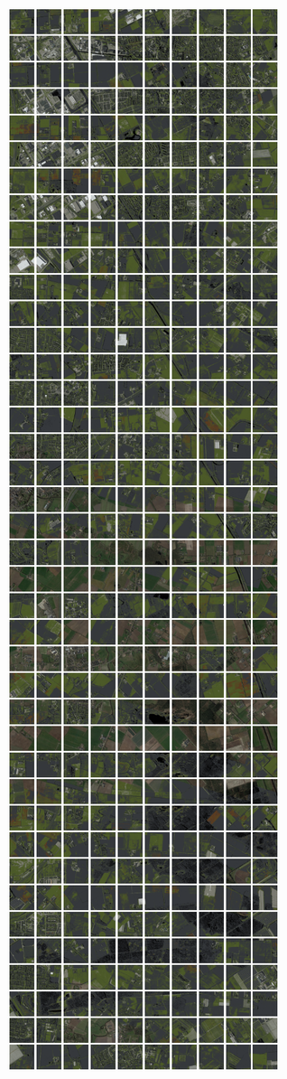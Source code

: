<html>
<div>
<img src="https://github.com/HakkaTjakka/NL_TILE_MAP/blob/main/18/621/-1033/r.6210.-10330.png" height="44" width="44">
<img src="https://github.com/HakkaTjakka/NL_TILE_MAP/blob/main/18/621/-1033/r.6211.-10330.png" height="44" width="44">
<img src="https://github.com/HakkaTjakka/NL_TILE_MAP/blob/main/18/621/-1033/r.6212.-10330.png" height="44" width="44">
<img src="https://github.com/HakkaTjakka/NL_TILE_MAP/blob/main/18/621/-1033/r.6213.-10330.png" height="44" width="44">
<img src="https://github.com/HakkaTjakka/NL_TILE_MAP/blob/main/18/621/-1033/r.6214.-10330.png" height="44" width="44">
<img src="https://github.com/HakkaTjakka/NL_TILE_MAP/blob/main/18/621/-1033/r.6215.-10330.png" height="44" width="44">
<img src="https://github.com/HakkaTjakka/NL_TILE_MAP/blob/main/18/621/-1033/r.6216.-10330.png" height="44" width="44">
<img src="https://github.com/HakkaTjakka/NL_TILE_MAP/blob/main/18/621/-1033/r.6217.-10330.png" height="44" width="44">
<img src="https://github.com/HakkaTjakka/NL_TILE_MAP/blob/main/18/621/-1033/r.6218.-10330.png" height="44" width="44">
<img src="https://github.com/HakkaTjakka/NL_TILE_MAP/blob/main/18/621/-1033/r.6219.-10330.png" height="44" width="44">
<img src="https://github.com/HakkaTjakka/NL_TILE_MAP/blob/main/18/622/-1033/r.6220.-10330.png" height="44" width="44">
<img src="https://github.com/HakkaTjakka/NL_TILE_MAP/blob/main/18/622/-1033/r.6221.-10330.png" height="44" width="44">
<img src="https://github.com/HakkaTjakka/NL_TILE_MAP/blob/main/18/622/-1033/r.6222.-10330.png" height="44" width="44">
<img src="https://github.com/HakkaTjakka/NL_TILE_MAP/blob/main/18/622/-1033/r.6223.-10330.png" height="44" width="44">
<img src="https://github.com/HakkaTjakka/NL_TILE_MAP/blob/main/18/622/-1033/r.6224.-10330.png" height="44" width="44">
<img src="https://github.com/HakkaTjakka/NL_TILE_MAP/blob/main/18/622/-1033/r.6225.-10330.png" height="44" width="44">
<img src="https://github.com/HakkaTjakka/NL_TILE_MAP/blob/main/18/622/-1033/r.6226.-10330.png" height="44" width="44">
<img src="https://github.com/HakkaTjakka/NL_TILE_MAP/blob/main/18/622/-1033/r.6227.-10330.png" height="44" width="44">
<img src="https://github.com/HakkaTjakka/NL_TILE_MAP/blob/main/18/622/-1033/r.6228.-10330.png" height="44" width="44">
<img src="https://github.com/HakkaTjakka/NL_TILE_MAP/blob/main/18/622/-1033/r.6229.-10330.png" height="44" width="44">
<br>
<img src="https://github.com/HakkaTjakka/NL_TILE_MAP/blob/main/18/621/-1033/r.6210.-10329.png" height="44" width="44">
<img src="https://github.com/HakkaTjakka/NL_TILE_MAP/blob/main/18/621/-1033/r.6211.-10329.png" height="44" width="44">
<img src="https://github.com/HakkaTjakka/NL_TILE_MAP/blob/main/18/621/-1033/r.6212.-10329.png" height="44" width="44">
<img src="https://github.com/HakkaTjakka/NL_TILE_MAP/blob/main/18/621/-1033/r.6213.-10329.png" height="44" width="44">
<img src="https://github.com/HakkaTjakka/NL_TILE_MAP/blob/main/18/621/-1033/r.6214.-10329.png" height="44" width="44">
<img src="https://github.com/HakkaTjakka/NL_TILE_MAP/blob/main/18/621/-1033/r.6215.-10329.png" height="44" width="44">
<img src="https://github.com/HakkaTjakka/NL_TILE_MAP/blob/main/18/621/-1033/r.6216.-10329.png" height="44" width="44">
<img src="https://github.com/HakkaTjakka/NL_TILE_MAP/blob/main/18/621/-1033/r.6217.-10329.png" height="44" width="44">
<img src="https://github.com/HakkaTjakka/NL_TILE_MAP/blob/main/18/621/-1033/r.6218.-10329.png" height="44" width="44">
<img src="https://github.com/HakkaTjakka/NL_TILE_MAP/blob/main/18/621/-1033/r.6219.-10329.png" height="44" width="44">
<img src="https://github.com/HakkaTjakka/NL_TILE_MAP/blob/main/18/622/-1033/r.6220.-10329.png" height="44" width="44">
<img src="https://github.com/HakkaTjakka/NL_TILE_MAP/blob/main/18/622/-1033/r.6221.-10329.png" height="44" width="44">
<img src="https://github.com/HakkaTjakka/NL_TILE_MAP/blob/main/18/622/-1033/r.6222.-10329.png" height="44" width="44">
<img src="https://github.com/HakkaTjakka/NL_TILE_MAP/blob/main/18/622/-1033/r.6223.-10329.png" height="44" width="44">
<img src="https://github.com/HakkaTjakka/NL_TILE_MAP/blob/main/18/622/-1033/r.6224.-10329.png" height="44" width="44">
<img src="https://github.com/HakkaTjakka/NL_TILE_MAP/blob/main/18/622/-1033/r.6225.-10329.png" height="44" width="44">
<img src="https://github.com/HakkaTjakka/NL_TILE_MAP/blob/main/18/622/-1033/r.6226.-10329.png" height="44" width="44">
<img src="https://github.com/HakkaTjakka/NL_TILE_MAP/blob/main/18/622/-1033/r.6227.-10329.png" height="44" width="44">
<img src="https://github.com/HakkaTjakka/NL_TILE_MAP/blob/main/18/622/-1033/r.6228.-10329.png" height="44" width="44">
<img src="https://github.com/HakkaTjakka/NL_TILE_MAP/blob/main/18/622/-1033/r.6229.-10329.png" height="44" width="44">
<br>
<img src="https://github.com/HakkaTjakka/NL_TILE_MAP/blob/main/18/621/-1033/r.6210.-10328.png" height="44" width="44">
<img src="https://github.com/HakkaTjakka/NL_TILE_MAP/blob/main/18/621/-1033/r.6211.-10328.png" height="44" width="44">
<img src="https://github.com/HakkaTjakka/NL_TILE_MAP/blob/main/18/621/-1033/r.6212.-10328.png" height="44" width="44">
<img src="https://github.com/HakkaTjakka/NL_TILE_MAP/blob/main/18/621/-1033/r.6213.-10328.png" height="44" width="44">
<img src="https://github.com/HakkaTjakka/NL_TILE_MAP/blob/main/18/621/-1033/r.6214.-10328.png" height="44" width="44">
<img src="https://github.com/HakkaTjakka/NL_TILE_MAP/blob/main/18/621/-1033/r.6215.-10328.png" height="44" width="44">
<img src="https://github.com/HakkaTjakka/NL_TILE_MAP/blob/main/18/621/-1033/r.6216.-10328.png" height="44" width="44">
<img src="https://github.com/HakkaTjakka/NL_TILE_MAP/blob/main/18/621/-1033/r.6217.-10328.png" height="44" width="44">
<img src="https://github.com/HakkaTjakka/NL_TILE_MAP/blob/main/18/621/-1033/r.6218.-10328.png" height="44" width="44">
<img src="https://github.com/HakkaTjakka/NL_TILE_MAP/blob/main/18/621/-1033/r.6219.-10328.png" height="44" width="44">
<img src="https://github.com/HakkaTjakka/NL_TILE_MAP/blob/main/18/622/-1033/r.6220.-10328.png" height="44" width="44">
<img src="https://github.com/HakkaTjakka/NL_TILE_MAP/blob/main/18/622/-1033/r.6221.-10328.png" height="44" width="44">
<img src="https://github.com/HakkaTjakka/NL_TILE_MAP/blob/main/18/622/-1033/r.6222.-10328.png" height="44" width="44">
<img src="https://github.com/HakkaTjakka/NL_TILE_MAP/blob/main/18/622/-1033/r.6223.-10328.png" height="44" width="44">
<img src="https://github.com/HakkaTjakka/NL_TILE_MAP/blob/main/18/622/-1033/r.6224.-10328.png" height="44" width="44">
<img src="https://github.com/HakkaTjakka/NL_TILE_MAP/blob/main/18/622/-1033/r.6225.-10328.png" height="44" width="44">
<img src="https://github.com/HakkaTjakka/NL_TILE_MAP/blob/main/18/622/-1033/r.6226.-10328.png" height="44" width="44">
<img src="https://github.com/HakkaTjakka/NL_TILE_MAP/blob/main/18/622/-1033/r.6227.-10328.png" height="44" width="44">
<img src="https://github.com/HakkaTjakka/NL_TILE_MAP/blob/main/18/622/-1033/r.6228.-10328.png" height="44" width="44">
<img src="https://github.com/HakkaTjakka/NL_TILE_MAP/blob/main/18/622/-1033/r.6229.-10328.png" height="44" width="44">
<br>
<img src="https://github.com/HakkaTjakka/NL_TILE_MAP/blob/main/18/621/-1033/r.6210.-10327.png" height="44" width="44">
<img src="https://github.com/HakkaTjakka/NL_TILE_MAP/blob/main/18/621/-1033/r.6211.-10327.png" height="44" width="44">
<img src="https://github.com/HakkaTjakka/NL_TILE_MAP/blob/main/18/621/-1033/r.6212.-10327.png" height="44" width="44">
<img src="https://github.com/HakkaTjakka/NL_TILE_MAP/blob/main/18/621/-1033/r.6213.-10327.png" height="44" width="44">
<img src="https://github.com/HakkaTjakka/NL_TILE_MAP/blob/main/18/621/-1033/r.6214.-10327.png" height="44" width="44">
<img src="https://github.com/HakkaTjakka/NL_TILE_MAP/blob/main/18/621/-1033/r.6215.-10327.png" height="44" width="44">
<img src="https://github.com/HakkaTjakka/NL_TILE_MAP/blob/main/18/621/-1033/r.6216.-10327.png" height="44" width="44">
<img src="https://github.com/HakkaTjakka/NL_TILE_MAP/blob/main/18/621/-1033/r.6217.-10327.png" height="44" width="44">
<img src="https://github.com/HakkaTjakka/NL_TILE_MAP/blob/main/18/621/-1033/r.6218.-10327.png" height="44" width="44">
<img src="https://github.com/HakkaTjakka/NL_TILE_MAP/blob/main/18/621/-1033/r.6219.-10327.png" height="44" width="44">
<img src="https://github.com/HakkaTjakka/NL_TILE_MAP/blob/main/18/622/-1033/r.6220.-10327.png" height="44" width="44">
<img src="https://github.com/HakkaTjakka/NL_TILE_MAP/blob/main/18/622/-1033/r.6221.-10327.png" height="44" width="44">
<img src="https://github.com/HakkaTjakka/NL_TILE_MAP/blob/main/18/622/-1033/r.6222.-10327.png" height="44" width="44">
<img src="https://github.com/HakkaTjakka/NL_TILE_MAP/blob/main/18/622/-1033/r.6223.-10327.png" height="44" width="44">
<img src="https://github.com/HakkaTjakka/NL_TILE_MAP/blob/main/18/622/-1033/r.6224.-10327.png" height="44" width="44">
<img src="https://github.com/HakkaTjakka/NL_TILE_MAP/blob/main/18/622/-1033/r.6225.-10327.png" height="44" width="44">
<img src="https://github.com/HakkaTjakka/NL_TILE_MAP/blob/main/18/622/-1033/r.6226.-10327.png" height="44" width="44">
<img src="https://github.com/HakkaTjakka/NL_TILE_MAP/blob/main/18/622/-1033/r.6227.-10327.png" height="44" width="44">
<img src="https://github.com/HakkaTjakka/NL_TILE_MAP/blob/main/18/622/-1033/r.6228.-10327.png" height="44" width="44">
<img src="https://github.com/HakkaTjakka/NL_TILE_MAP/blob/main/18/622/-1033/r.6229.-10327.png" height="44" width="44">
<br>
<img src="https://github.com/HakkaTjakka/NL_TILE_MAP/blob/main/18/621/-1033/r.6210.-10326.png" height="44" width="44">
<img src="https://github.com/HakkaTjakka/NL_TILE_MAP/blob/main/18/621/-1033/r.6211.-10326.png" height="44" width="44">
<img src="https://github.com/HakkaTjakka/NL_TILE_MAP/blob/main/18/621/-1033/r.6212.-10326.png" height="44" width="44">
<img src="https://github.com/HakkaTjakka/NL_TILE_MAP/blob/main/18/621/-1033/r.6213.-10326.png" height="44" width="44">
<img src="https://github.com/HakkaTjakka/NL_TILE_MAP/blob/main/18/621/-1033/r.6214.-10326.png" height="44" width="44">
<img src="https://github.com/HakkaTjakka/NL_TILE_MAP/blob/main/18/621/-1033/r.6215.-10326.png" height="44" width="44">
<img src="https://github.com/HakkaTjakka/NL_TILE_MAP/blob/main/18/621/-1033/r.6216.-10326.png" height="44" width="44">
<img src="https://github.com/HakkaTjakka/NL_TILE_MAP/blob/main/18/621/-1033/r.6217.-10326.png" height="44" width="44">
<img src="https://github.com/HakkaTjakka/NL_TILE_MAP/blob/main/18/621/-1033/r.6218.-10326.png" height="44" width="44">
<img src="https://github.com/HakkaTjakka/NL_TILE_MAP/blob/main/18/621/-1033/r.6219.-10326.png" height="44" width="44">
<img src="https://github.com/HakkaTjakka/NL_TILE_MAP/blob/main/18/622/-1033/r.6220.-10326.png" height="44" width="44">
<img src="https://github.com/HakkaTjakka/NL_TILE_MAP/blob/main/18/622/-1033/r.6221.-10326.png" height="44" width="44">
<img src="https://github.com/HakkaTjakka/NL_TILE_MAP/blob/main/18/622/-1033/r.6222.-10326.png" height="44" width="44">
<img src="https://github.com/HakkaTjakka/NL_TILE_MAP/blob/main/18/622/-1033/r.6223.-10326.png" height="44" width="44">
<img src="https://github.com/HakkaTjakka/NL_TILE_MAP/blob/main/18/622/-1033/r.6224.-10326.png" height="44" width="44">
<img src="https://github.com/HakkaTjakka/NL_TILE_MAP/blob/main/18/622/-1033/r.6225.-10326.png" height="44" width="44">
<img src="https://github.com/HakkaTjakka/NL_TILE_MAP/blob/main/18/622/-1033/r.6226.-10326.png" height="44" width="44">
<img src="https://github.com/HakkaTjakka/NL_TILE_MAP/blob/main/18/622/-1033/r.6227.-10326.png" height="44" width="44">
<img src="https://github.com/HakkaTjakka/NL_TILE_MAP/blob/main/18/622/-1033/r.6228.-10326.png" height="44" width="44">
<img src="https://github.com/HakkaTjakka/NL_TILE_MAP/blob/main/18/622/-1033/r.6229.-10326.png" height="44" width="44">
<br>
<img src="https://github.com/HakkaTjakka/NL_TILE_MAP/blob/main/18/621/-1033/r.6210.-10325.png" height="44" width="44">
<img src="https://github.com/HakkaTjakka/NL_TILE_MAP/blob/main/18/621/-1033/r.6211.-10325.png" height="44" width="44">
<img src="https://github.com/HakkaTjakka/NL_TILE_MAP/blob/main/18/621/-1033/r.6212.-10325.png" height="44" width="44">
<img src="https://github.com/HakkaTjakka/NL_TILE_MAP/blob/main/18/621/-1033/r.6213.-10325.png" height="44" width="44">
<img src="https://github.com/HakkaTjakka/NL_TILE_MAP/blob/main/18/621/-1033/r.6214.-10325.png" height="44" width="44">
<img src="https://github.com/HakkaTjakka/NL_TILE_MAP/blob/main/18/621/-1033/r.6215.-10325.png" height="44" width="44">
<img src="https://github.com/HakkaTjakka/NL_TILE_MAP/blob/main/18/621/-1033/r.6216.-10325.png" height="44" width="44">
<img src="https://github.com/HakkaTjakka/NL_TILE_MAP/blob/main/18/621/-1033/r.6217.-10325.png" height="44" width="44">
<img src="https://github.com/HakkaTjakka/NL_TILE_MAP/blob/main/18/621/-1033/r.6218.-10325.png" height="44" width="44">
<img src="https://github.com/HakkaTjakka/NL_TILE_MAP/blob/main/18/621/-1033/r.6219.-10325.png" height="44" width="44">
<img src="https://github.com/HakkaTjakka/NL_TILE_MAP/blob/main/18/622/-1033/r.6220.-10325.png" height="44" width="44">
<img src="https://github.com/HakkaTjakka/NL_TILE_MAP/blob/main/18/622/-1033/r.6221.-10325.png" height="44" width="44">
<img src="https://github.com/HakkaTjakka/NL_TILE_MAP/blob/main/18/622/-1033/r.6222.-10325.png" height="44" width="44">
<img src="https://github.com/HakkaTjakka/NL_TILE_MAP/blob/main/18/622/-1033/r.6223.-10325.png" height="44" width="44">
<img src="https://github.com/HakkaTjakka/NL_TILE_MAP/blob/main/18/622/-1033/r.6224.-10325.png" height="44" width="44">
<img src="https://github.com/HakkaTjakka/NL_TILE_MAP/blob/main/18/622/-1033/r.6225.-10325.png" height="44" width="44">
<img src="https://github.com/HakkaTjakka/NL_TILE_MAP/blob/main/18/622/-1033/r.6226.-10325.png" height="44" width="44">
<img src="https://github.com/HakkaTjakka/NL_TILE_MAP/blob/main/18/622/-1033/r.6227.-10325.png" height="44" width="44">
<img src="https://github.com/HakkaTjakka/NL_TILE_MAP/blob/main/18/622/-1033/r.6228.-10325.png" height="44" width="44">
<img src="https://github.com/HakkaTjakka/NL_TILE_MAP/blob/main/18/622/-1033/r.6229.-10325.png" height="44" width="44">
<br>
<img src="https://github.com/HakkaTjakka/NL_TILE_MAP/blob/main/18/621/-1033/r.6210.-10324.png" height="44" width="44">
<img src="https://github.com/HakkaTjakka/NL_TILE_MAP/blob/main/18/621/-1033/r.6211.-10324.png" height="44" width="44">
<img src="https://github.com/HakkaTjakka/NL_TILE_MAP/blob/main/18/621/-1033/r.6212.-10324.png" height="44" width="44">
<img src="https://github.com/HakkaTjakka/NL_TILE_MAP/blob/main/18/621/-1033/r.6213.-10324.png" height="44" width="44">
<img src="https://github.com/HakkaTjakka/NL_TILE_MAP/blob/main/18/621/-1033/r.6214.-10324.png" height="44" width="44">
<img src="https://github.com/HakkaTjakka/NL_TILE_MAP/blob/main/18/621/-1033/r.6215.-10324.png" height="44" width="44">
<img src="https://github.com/HakkaTjakka/NL_TILE_MAP/blob/main/18/621/-1033/r.6216.-10324.png" height="44" width="44">
<img src="https://github.com/HakkaTjakka/NL_TILE_MAP/blob/main/18/621/-1033/r.6217.-10324.png" height="44" width="44">
<img src="https://github.com/HakkaTjakka/NL_TILE_MAP/blob/main/18/621/-1033/r.6218.-10324.png" height="44" width="44">
<img src="https://github.com/HakkaTjakka/NL_TILE_MAP/blob/main/18/621/-1033/r.6219.-10324.png" height="44" width="44">
<img src="https://github.com/HakkaTjakka/NL_TILE_MAP/blob/main/18/622/-1033/r.6220.-10324.png" height="44" width="44">
<img src="https://github.com/HakkaTjakka/NL_TILE_MAP/blob/main/18/622/-1033/r.6221.-10324.png" height="44" width="44">
<img src="https://github.com/HakkaTjakka/NL_TILE_MAP/blob/main/18/622/-1033/r.6222.-10324.png" height="44" width="44">
<img src="https://github.com/HakkaTjakka/NL_TILE_MAP/blob/main/18/622/-1033/r.6223.-10324.png" height="44" width="44">
<img src="https://github.com/HakkaTjakka/NL_TILE_MAP/blob/main/18/622/-1033/r.6224.-10324.png" height="44" width="44">
<img src="https://github.com/HakkaTjakka/NL_TILE_MAP/blob/main/18/622/-1033/r.6225.-10324.png" height="44" width="44">
<img src="https://github.com/HakkaTjakka/NL_TILE_MAP/blob/main/18/622/-1033/r.6226.-10324.png" height="44" width="44">
<img src="https://github.com/HakkaTjakka/NL_TILE_MAP/blob/main/18/622/-1033/r.6227.-10324.png" height="44" width="44">
<img src="https://github.com/HakkaTjakka/NL_TILE_MAP/blob/main/18/622/-1033/r.6228.-10324.png" height="44" width="44">
<img src="https://github.com/HakkaTjakka/NL_TILE_MAP/blob/main/18/622/-1033/r.6229.-10324.png" height="44" width="44">
<br>
<img src="https://github.com/HakkaTjakka/NL_TILE_MAP/blob/main/18/621/-1033/r.6210.-10323.png" height="44" width="44">
<img src="https://github.com/HakkaTjakka/NL_TILE_MAP/blob/main/18/621/-1033/r.6211.-10323.png" height="44" width="44">
<img src="https://github.com/HakkaTjakka/NL_TILE_MAP/blob/main/18/621/-1033/r.6212.-10323.png" height="44" width="44">
<img src="https://github.com/HakkaTjakka/NL_TILE_MAP/blob/main/18/621/-1033/r.6213.-10323.png" height="44" width="44">
<img src="https://github.com/HakkaTjakka/NL_TILE_MAP/blob/main/18/621/-1033/r.6214.-10323.png" height="44" width="44">
<img src="https://github.com/HakkaTjakka/NL_TILE_MAP/blob/main/18/621/-1033/r.6215.-10323.png" height="44" width="44">
<img src="https://github.com/HakkaTjakka/NL_TILE_MAP/blob/main/18/621/-1033/r.6216.-10323.png" height="44" width="44">
<img src="https://github.com/HakkaTjakka/NL_TILE_MAP/blob/main/18/621/-1033/r.6217.-10323.png" height="44" width="44">
<img src="https://github.com/HakkaTjakka/NL_TILE_MAP/blob/main/18/621/-1033/r.6218.-10323.png" height="44" width="44">
<img src="https://github.com/HakkaTjakka/NL_TILE_MAP/blob/main/18/621/-1033/r.6219.-10323.png" height="44" width="44">
<img src="https://github.com/HakkaTjakka/NL_TILE_MAP/blob/main/18/622/-1033/r.6220.-10323.png" height="44" width="44">
<img src="https://github.com/HakkaTjakka/NL_TILE_MAP/blob/main/18/622/-1033/r.6221.-10323.png" height="44" width="44">
<img src="https://github.com/HakkaTjakka/NL_TILE_MAP/blob/main/18/622/-1033/r.6222.-10323.png" height="44" width="44">
<img src="https://github.com/HakkaTjakka/NL_TILE_MAP/blob/main/18/622/-1033/r.6223.-10323.png" height="44" width="44">
<img src="https://github.com/HakkaTjakka/NL_TILE_MAP/blob/main/18/622/-1033/r.6224.-10323.png" height="44" width="44">
<img src="https://github.com/HakkaTjakka/NL_TILE_MAP/blob/main/18/622/-1033/r.6225.-10323.png" height="44" width="44">
<img src="https://github.com/HakkaTjakka/NL_TILE_MAP/blob/main/18/622/-1033/r.6226.-10323.png" height="44" width="44">
<img src="https://github.com/HakkaTjakka/NL_TILE_MAP/blob/main/18/622/-1033/r.6227.-10323.png" height="44" width="44">
<img src="https://github.com/HakkaTjakka/NL_TILE_MAP/blob/main/18/622/-1033/r.6228.-10323.png" height="44" width="44">
<img src="https://github.com/HakkaTjakka/NL_TILE_MAP/blob/main/18/622/-1033/r.6229.-10323.png" height="44" width="44">
<br>
<img src="https://github.com/HakkaTjakka/NL_TILE_MAP/blob/main/18/621/-1033/r.6210.-10322.png" height="44" width="44">
<img src="https://github.com/HakkaTjakka/NL_TILE_MAP/blob/main/18/621/-1033/r.6211.-10322.png" height="44" width="44">
<img src="https://github.com/HakkaTjakka/NL_TILE_MAP/blob/main/18/621/-1033/r.6212.-10322.png" height="44" width="44">
<img src="https://github.com/HakkaTjakka/NL_TILE_MAP/blob/main/18/621/-1033/r.6213.-10322.png" height="44" width="44">
<img src="https://github.com/HakkaTjakka/NL_TILE_MAP/blob/main/18/621/-1033/r.6214.-10322.png" height="44" width="44">
<img src="https://github.com/HakkaTjakka/NL_TILE_MAP/blob/main/18/621/-1033/r.6215.-10322.png" height="44" width="44">
<img src="https://github.com/HakkaTjakka/NL_TILE_MAP/blob/main/18/621/-1033/r.6216.-10322.png" height="44" width="44">
<img src="https://github.com/HakkaTjakka/NL_TILE_MAP/blob/main/18/621/-1033/r.6217.-10322.png" height="44" width="44">
<img src="https://github.com/HakkaTjakka/NL_TILE_MAP/blob/main/18/621/-1033/r.6218.-10322.png" height="44" width="44">
<img src="https://github.com/HakkaTjakka/NL_TILE_MAP/blob/main/18/621/-1033/r.6219.-10322.png" height="44" width="44">
<img src="https://github.com/HakkaTjakka/NL_TILE_MAP/blob/main/18/622/-1033/r.6220.-10322.png" height="44" width="44">
<img src="https://github.com/HakkaTjakka/NL_TILE_MAP/blob/main/18/622/-1033/r.6221.-10322.png" height="44" width="44">
<img src="https://github.com/HakkaTjakka/NL_TILE_MAP/blob/main/18/622/-1033/r.6222.-10322.png" height="44" width="44">
<img src="https://github.com/HakkaTjakka/NL_TILE_MAP/blob/main/18/622/-1033/r.6223.-10322.png" height="44" width="44">
<img src="https://github.com/HakkaTjakka/NL_TILE_MAP/blob/main/18/622/-1033/r.6224.-10322.png" height="44" width="44">
<img src="https://github.com/HakkaTjakka/NL_TILE_MAP/blob/main/18/622/-1033/r.6225.-10322.png" height="44" width="44">
<img src="https://github.com/HakkaTjakka/NL_TILE_MAP/blob/main/18/622/-1033/r.6226.-10322.png" height="44" width="44">
<img src="https://github.com/HakkaTjakka/NL_TILE_MAP/blob/main/18/622/-1033/r.6227.-10322.png" height="44" width="44">
<img src="https://github.com/HakkaTjakka/NL_TILE_MAP/blob/main/18/622/-1033/r.6228.-10322.png" height="44" width="44">
<img src="https://github.com/HakkaTjakka/NL_TILE_MAP/blob/main/18/622/-1033/r.6229.-10322.png" height="44" width="44">
<br>
<img src="https://github.com/HakkaTjakka/NL_TILE_MAP/blob/main/18/621/-1033/r.6210.-10321.png" height="44" width="44">
<img src="https://github.com/HakkaTjakka/NL_TILE_MAP/blob/main/18/621/-1033/r.6211.-10321.png" height="44" width="44">
<img src="https://github.com/HakkaTjakka/NL_TILE_MAP/blob/main/18/621/-1033/r.6212.-10321.png" height="44" width="44">
<img src="https://github.com/HakkaTjakka/NL_TILE_MAP/blob/main/18/621/-1033/r.6213.-10321.png" height="44" width="44">
<img src="https://github.com/HakkaTjakka/NL_TILE_MAP/blob/main/18/621/-1033/r.6214.-10321.png" height="44" width="44">
<img src="https://github.com/HakkaTjakka/NL_TILE_MAP/blob/main/18/621/-1033/r.6215.-10321.png" height="44" width="44">
<img src="https://github.com/HakkaTjakka/NL_TILE_MAP/blob/main/18/621/-1033/r.6216.-10321.png" height="44" width="44">
<img src="https://github.com/HakkaTjakka/NL_TILE_MAP/blob/main/18/621/-1033/r.6217.-10321.png" height="44" width="44">
<img src="https://github.com/HakkaTjakka/NL_TILE_MAP/blob/main/18/621/-1033/r.6218.-10321.png" height="44" width="44">
<img src="https://github.com/HakkaTjakka/NL_TILE_MAP/blob/main/18/621/-1033/r.6219.-10321.png" height="44" width="44">
<img src="https://github.com/HakkaTjakka/NL_TILE_MAP/blob/main/18/622/-1033/r.6220.-10321.png" height="44" width="44">
<img src="https://github.com/HakkaTjakka/NL_TILE_MAP/blob/main/18/622/-1033/r.6221.-10321.png" height="44" width="44">
<img src="https://github.com/HakkaTjakka/NL_TILE_MAP/blob/main/18/622/-1033/r.6222.-10321.png" height="44" width="44">
<img src="https://github.com/HakkaTjakka/NL_TILE_MAP/blob/main/18/622/-1033/r.6223.-10321.png" height="44" width="44">
<img src="https://github.com/HakkaTjakka/NL_TILE_MAP/blob/main/18/622/-1033/r.6224.-10321.png" height="44" width="44">
<img src="https://github.com/HakkaTjakka/NL_TILE_MAP/blob/main/18/622/-1033/r.6225.-10321.png" height="44" width="44">
<img src="https://github.com/HakkaTjakka/NL_TILE_MAP/blob/main/18/622/-1033/r.6226.-10321.png" height="44" width="44">
<img src="https://github.com/HakkaTjakka/NL_TILE_MAP/blob/main/18/622/-1033/r.6227.-10321.png" height="44" width="44">
<img src="https://github.com/HakkaTjakka/NL_TILE_MAP/blob/main/18/622/-1033/r.6228.-10321.png" height="44" width="44">
<img src="https://github.com/HakkaTjakka/NL_TILE_MAP/blob/main/18/622/-1033/r.6229.-10321.png" height="44" width="44">
<br>
<img src="https://github.com/HakkaTjakka/NL_TILE_MAP/blob/main/18/621/-1032/r.6210.-10320.png" height="44" width="44">
<img src="https://github.com/HakkaTjakka/NL_TILE_MAP/blob/main/18/621/-1032/r.6211.-10320.png" height="44" width="44">
<img src="https://github.com/HakkaTjakka/NL_TILE_MAP/blob/main/18/621/-1032/r.6212.-10320.png" height="44" width="44">
<img src="https://github.com/HakkaTjakka/NL_TILE_MAP/blob/main/18/621/-1032/r.6213.-10320.png" height="44" width="44">
<img src="https://github.com/HakkaTjakka/NL_TILE_MAP/blob/main/18/621/-1032/r.6214.-10320.png" height="44" width="44">
<img src="https://github.com/HakkaTjakka/NL_TILE_MAP/blob/main/18/621/-1032/r.6215.-10320.png" height="44" width="44">
<img src="https://github.com/HakkaTjakka/NL_TILE_MAP/blob/main/18/621/-1032/r.6216.-10320.png" height="44" width="44">
<img src="https://github.com/HakkaTjakka/NL_TILE_MAP/blob/main/18/621/-1032/r.6217.-10320.png" height="44" width="44">
<img src="https://github.com/HakkaTjakka/NL_TILE_MAP/blob/main/18/621/-1032/r.6218.-10320.png" height="44" width="44">
<img src="https://github.com/HakkaTjakka/NL_TILE_MAP/blob/main/18/621/-1032/r.6219.-10320.png" height="44" width="44">
<img src="https://github.com/HakkaTjakka/NL_TILE_MAP/blob/main/18/622/-1032/r.6220.-10320.png" height="44" width="44">
<img src="https://github.com/HakkaTjakka/NL_TILE_MAP/blob/main/18/622/-1032/r.6221.-10320.png" height="44" width="44">
<img src="https://github.com/HakkaTjakka/NL_TILE_MAP/blob/main/18/622/-1032/r.6222.-10320.png" height="44" width="44">
<img src="https://github.com/HakkaTjakka/NL_TILE_MAP/blob/main/18/622/-1032/r.6223.-10320.png" height="44" width="44">
<img src="https://github.com/HakkaTjakka/NL_TILE_MAP/blob/main/18/622/-1032/r.6224.-10320.png" height="44" width="44">
<img src="https://github.com/HakkaTjakka/NL_TILE_MAP/blob/main/18/622/-1032/r.6225.-10320.png" height="44" width="44">
<img src="https://github.com/HakkaTjakka/NL_TILE_MAP/blob/main/18/622/-1032/r.6226.-10320.png" height="44" width="44">
<img src="https://github.com/HakkaTjakka/NL_TILE_MAP/blob/main/18/622/-1032/r.6227.-10320.png" height="44" width="44">
<img src="https://github.com/HakkaTjakka/NL_TILE_MAP/blob/main/18/622/-1032/r.6228.-10320.png" height="44" width="44">
<img src="https://github.com/HakkaTjakka/NL_TILE_MAP/blob/main/18/622/-1032/r.6229.-10320.png" height="44" width="44">
<br>
<img src="https://github.com/HakkaTjakka/NL_TILE_MAP/blob/main/18/621/-1032/r.6210.-10319.png" height="44" width="44">
<img src="https://github.com/HakkaTjakka/NL_TILE_MAP/blob/main/18/621/-1032/r.6211.-10319.png" height="44" width="44">
<img src="https://github.com/HakkaTjakka/NL_TILE_MAP/blob/main/18/621/-1032/r.6212.-10319.png" height="44" width="44">
<img src="https://github.com/HakkaTjakka/NL_TILE_MAP/blob/main/18/621/-1032/r.6213.-10319.png" height="44" width="44">
<img src="https://github.com/HakkaTjakka/NL_TILE_MAP/blob/main/18/621/-1032/r.6214.-10319.png" height="44" width="44">
<img src="https://github.com/HakkaTjakka/NL_TILE_MAP/blob/main/18/621/-1032/r.6215.-10319.png" height="44" width="44">
<img src="https://github.com/HakkaTjakka/NL_TILE_MAP/blob/main/18/621/-1032/r.6216.-10319.png" height="44" width="44">
<img src="https://github.com/HakkaTjakka/NL_TILE_MAP/blob/main/18/621/-1032/r.6217.-10319.png" height="44" width="44">
<img src="https://github.com/HakkaTjakka/NL_TILE_MAP/blob/main/18/621/-1032/r.6218.-10319.png" height="44" width="44">
<img src="https://github.com/HakkaTjakka/NL_TILE_MAP/blob/main/18/621/-1032/r.6219.-10319.png" height="44" width="44">
<img src="https://github.com/HakkaTjakka/NL_TILE_MAP/blob/main/18/622/-1032/r.6220.-10319.png" height="44" width="44">
<img src="https://github.com/HakkaTjakka/NL_TILE_MAP/blob/main/18/622/-1032/r.6221.-10319.png" height="44" width="44">
<img src="https://github.com/HakkaTjakka/NL_TILE_MAP/blob/main/18/622/-1032/r.6222.-10319.png" height="44" width="44">
<img src="https://github.com/HakkaTjakka/NL_TILE_MAP/blob/main/18/622/-1032/r.6223.-10319.png" height="44" width="44">
<img src="https://github.com/HakkaTjakka/NL_TILE_MAP/blob/main/18/622/-1032/r.6224.-10319.png" height="44" width="44">
<img src="https://github.com/HakkaTjakka/NL_TILE_MAP/blob/main/18/622/-1032/r.6225.-10319.png" height="44" width="44">
<img src="https://github.com/HakkaTjakka/NL_TILE_MAP/blob/main/18/622/-1032/r.6226.-10319.png" height="44" width="44">
<img src="https://github.com/HakkaTjakka/NL_TILE_MAP/blob/main/18/622/-1032/r.6227.-10319.png" height="44" width="44">
<img src="https://github.com/HakkaTjakka/NL_TILE_MAP/blob/main/18/622/-1032/r.6228.-10319.png" height="44" width="44">
<img src="https://github.com/HakkaTjakka/NL_TILE_MAP/blob/main/18/622/-1032/r.6229.-10319.png" height="44" width="44">
<br>
<img src="https://github.com/HakkaTjakka/NL_TILE_MAP/blob/main/18/621/-1032/r.6210.-10318.png" height="44" width="44">
<img src="https://github.com/HakkaTjakka/NL_TILE_MAP/blob/main/18/621/-1032/r.6211.-10318.png" height="44" width="44">
<img src="https://github.com/HakkaTjakka/NL_TILE_MAP/blob/main/18/621/-1032/r.6212.-10318.png" height="44" width="44">
<img src="https://github.com/HakkaTjakka/NL_TILE_MAP/blob/main/18/621/-1032/r.6213.-10318.png" height="44" width="44">
<img src="https://github.com/HakkaTjakka/NL_TILE_MAP/blob/main/18/621/-1032/r.6214.-10318.png" height="44" width="44">
<img src="https://github.com/HakkaTjakka/NL_TILE_MAP/blob/main/18/621/-1032/r.6215.-10318.png" height="44" width="44">
<img src="https://github.com/HakkaTjakka/NL_TILE_MAP/blob/main/18/621/-1032/r.6216.-10318.png" height="44" width="44">
<img src="https://github.com/HakkaTjakka/NL_TILE_MAP/blob/main/18/621/-1032/r.6217.-10318.png" height="44" width="44">
<img src="https://github.com/HakkaTjakka/NL_TILE_MAP/blob/main/18/621/-1032/r.6218.-10318.png" height="44" width="44">
<img src="https://github.com/HakkaTjakka/NL_TILE_MAP/blob/main/18/621/-1032/r.6219.-10318.png" height="44" width="44">
<img src="https://github.com/HakkaTjakka/NL_TILE_MAP/blob/main/18/622/-1032/r.6220.-10318.png" height="44" width="44">
<img src="https://github.com/HakkaTjakka/NL_TILE_MAP/blob/main/18/622/-1032/r.6221.-10318.png" height="44" width="44">
<img src="https://github.com/HakkaTjakka/NL_TILE_MAP/blob/main/18/622/-1032/r.6222.-10318.png" height="44" width="44">
<img src="https://github.com/HakkaTjakka/NL_TILE_MAP/blob/main/18/622/-1032/r.6223.-10318.png" height="44" width="44">
<img src="https://github.com/HakkaTjakka/NL_TILE_MAP/blob/main/18/622/-1032/r.6224.-10318.png" height="44" width="44">
<img src="https://github.com/HakkaTjakka/NL_TILE_MAP/blob/main/18/622/-1032/r.6225.-10318.png" height="44" width="44">
<img src="https://github.com/HakkaTjakka/NL_TILE_MAP/blob/main/18/622/-1032/r.6226.-10318.png" height="44" width="44">
<img src="https://github.com/HakkaTjakka/NL_TILE_MAP/blob/main/18/622/-1032/r.6227.-10318.png" height="44" width="44">
<img src="https://github.com/HakkaTjakka/NL_TILE_MAP/blob/main/18/622/-1032/r.6228.-10318.png" height="44" width="44">
<img src="https://github.com/HakkaTjakka/NL_TILE_MAP/blob/main/18/622/-1032/r.6229.-10318.png" height="44" width="44">
<br>
<img src="https://github.com/HakkaTjakka/NL_TILE_MAP/blob/main/18/621/-1032/r.6210.-10317.png" height="44" width="44">
<img src="https://github.com/HakkaTjakka/NL_TILE_MAP/blob/main/18/621/-1032/r.6211.-10317.png" height="44" width="44">
<img src="https://github.com/HakkaTjakka/NL_TILE_MAP/blob/main/18/621/-1032/r.6212.-10317.png" height="44" width="44">
<img src="https://github.com/HakkaTjakka/NL_TILE_MAP/blob/main/18/621/-1032/r.6213.-10317.png" height="44" width="44">
<img src="https://github.com/HakkaTjakka/NL_TILE_MAP/blob/main/18/621/-1032/r.6214.-10317.png" height="44" width="44">
<img src="https://github.com/HakkaTjakka/NL_TILE_MAP/blob/main/18/621/-1032/r.6215.-10317.png" height="44" width="44">
<img src="https://github.com/HakkaTjakka/NL_TILE_MAP/blob/main/18/621/-1032/r.6216.-10317.png" height="44" width="44">
<img src="https://github.com/HakkaTjakka/NL_TILE_MAP/blob/main/18/621/-1032/r.6217.-10317.png" height="44" width="44">
<img src="https://github.com/HakkaTjakka/NL_TILE_MAP/blob/main/18/621/-1032/r.6218.-10317.png" height="44" width="44">
<img src="https://github.com/HakkaTjakka/NL_TILE_MAP/blob/main/18/621/-1032/r.6219.-10317.png" height="44" width="44">
<img src="https://github.com/HakkaTjakka/NL_TILE_MAP/blob/main/18/622/-1032/r.6220.-10317.png" height="44" width="44">
<img src="https://github.com/HakkaTjakka/NL_TILE_MAP/blob/main/18/622/-1032/r.6221.-10317.png" height="44" width="44">
<img src="https://github.com/HakkaTjakka/NL_TILE_MAP/blob/main/18/622/-1032/r.6222.-10317.png" height="44" width="44">
<img src="https://github.com/HakkaTjakka/NL_TILE_MAP/blob/main/18/622/-1032/r.6223.-10317.png" height="44" width="44">
<img src="https://github.com/HakkaTjakka/NL_TILE_MAP/blob/main/18/622/-1032/r.6224.-10317.png" height="44" width="44">
<img src="https://github.com/HakkaTjakka/NL_TILE_MAP/blob/main/18/622/-1032/r.6225.-10317.png" height="44" width="44">
<img src="https://github.com/HakkaTjakka/NL_TILE_MAP/blob/main/18/622/-1032/r.6226.-10317.png" height="44" width="44">
<img src="https://github.com/HakkaTjakka/NL_TILE_MAP/blob/main/18/622/-1032/r.6227.-10317.png" height="44" width="44">
<img src="https://github.com/HakkaTjakka/NL_TILE_MAP/blob/main/18/622/-1032/r.6228.-10317.png" height="44" width="44">
<img src="https://github.com/HakkaTjakka/NL_TILE_MAP/blob/main/18/622/-1032/r.6229.-10317.png" height="44" width="44">
<br>
<img src="https://github.com/HakkaTjakka/NL_TILE_MAP/blob/main/18/621/-1032/r.6210.-10316.png" height="44" width="44">
<img src="https://github.com/HakkaTjakka/NL_TILE_MAP/blob/main/18/621/-1032/r.6211.-10316.png" height="44" width="44">
<img src="https://github.com/HakkaTjakka/NL_TILE_MAP/blob/main/18/621/-1032/r.6212.-10316.png" height="44" width="44">
<img src="https://github.com/HakkaTjakka/NL_TILE_MAP/blob/main/18/621/-1032/r.6213.-10316.png" height="44" width="44">
<img src="https://github.com/HakkaTjakka/NL_TILE_MAP/blob/main/18/621/-1032/r.6214.-10316.png" height="44" width="44">
<img src="https://github.com/HakkaTjakka/NL_TILE_MAP/blob/main/18/621/-1032/r.6215.-10316.png" height="44" width="44">
<img src="https://github.com/HakkaTjakka/NL_TILE_MAP/blob/main/18/621/-1032/r.6216.-10316.png" height="44" width="44">
<img src="https://github.com/HakkaTjakka/NL_TILE_MAP/blob/main/18/621/-1032/r.6217.-10316.png" height="44" width="44">
<img src="https://github.com/HakkaTjakka/NL_TILE_MAP/blob/main/18/621/-1032/r.6218.-10316.png" height="44" width="44">
<img src="https://github.com/HakkaTjakka/NL_TILE_MAP/blob/main/18/621/-1032/r.6219.-10316.png" height="44" width="44">
<img src="https://github.com/HakkaTjakka/NL_TILE_MAP/blob/main/18/622/-1032/r.6220.-10316.png" height="44" width="44">
<img src="https://github.com/HakkaTjakka/NL_TILE_MAP/blob/main/18/622/-1032/r.6221.-10316.png" height="44" width="44">
<img src="https://github.com/HakkaTjakka/NL_TILE_MAP/blob/main/18/622/-1032/r.6222.-10316.png" height="44" width="44">
<img src="https://github.com/HakkaTjakka/NL_TILE_MAP/blob/main/18/622/-1032/r.6223.-10316.png" height="44" width="44">
<img src="https://github.com/HakkaTjakka/NL_TILE_MAP/blob/main/18/622/-1032/r.6224.-10316.png" height="44" width="44">
<img src="https://github.com/HakkaTjakka/NL_TILE_MAP/blob/main/18/622/-1032/r.6225.-10316.png" height="44" width="44">
<img src="https://github.com/HakkaTjakka/NL_TILE_MAP/blob/main/18/622/-1032/r.6226.-10316.png" height="44" width="44">
<img src="https://github.com/HakkaTjakka/NL_TILE_MAP/blob/main/18/622/-1032/r.6227.-10316.png" height="44" width="44">
<img src="https://github.com/HakkaTjakka/NL_TILE_MAP/blob/main/18/622/-1032/r.6228.-10316.png" height="44" width="44">
<img src="https://github.com/HakkaTjakka/NL_TILE_MAP/blob/main/18/622/-1032/r.6229.-10316.png" height="44" width="44">
<br>
<img src="https://github.com/HakkaTjakka/NL_TILE_MAP/blob/main/18/621/-1032/r.6210.-10315.png" height="44" width="44">
<img src="https://github.com/HakkaTjakka/NL_TILE_MAP/blob/main/18/621/-1032/r.6211.-10315.png" height="44" width="44">
<img src="https://github.com/HakkaTjakka/NL_TILE_MAP/blob/main/18/621/-1032/r.6212.-10315.png" height="44" width="44">
<img src="https://github.com/HakkaTjakka/NL_TILE_MAP/blob/main/18/621/-1032/r.6213.-10315.png" height="44" width="44">
<img src="https://github.com/HakkaTjakka/NL_TILE_MAP/blob/main/18/621/-1032/r.6214.-10315.png" height="44" width="44">
<img src="https://github.com/HakkaTjakka/NL_TILE_MAP/blob/main/18/621/-1032/r.6215.-10315.png" height="44" width="44">
<img src="https://github.com/HakkaTjakka/NL_TILE_MAP/blob/main/18/621/-1032/r.6216.-10315.png" height="44" width="44">
<img src="https://github.com/HakkaTjakka/NL_TILE_MAP/blob/main/18/621/-1032/r.6217.-10315.png" height="44" width="44">
<img src="https://github.com/HakkaTjakka/NL_TILE_MAP/blob/main/18/621/-1032/r.6218.-10315.png" height="44" width="44">
<img src="https://github.com/HakkaTjakka/NL_TILE_MAP/blob/main/18/621/-1032/r.6219.-10315.png" height="44" width="44">
<img src="https://github.com/HakkaTjakka/NL_TILE_MAP/blob/main/18/622/-1032/r.6220.-10315.png" height="44" width="44">
<img src="https://github.com/HakkaTjakka/NL_TILE_MAP/blob/main/18/622/-1032/r.6221.-10315.png" height="44" width="44">
<img src="https://github.com/HakkaTjakka/NL_TILE_MAP/blob/main/18/622/-1032/r.6222.-10315.png" height="44" width="44">
<img src="https://github.com/HakkaTjakka/NL_TILE_MAP/blob/main/18/622/-1032/r.6223.-10315.png" height="44" width="44">
<img src="https://github.com/HakkaTjakka/NL_TILE_MAP/blob/main/18/622/-1032/r.6224.-10315.png" height="44" width="44">
<img src="https://github.com/HakkaTjakka/NL_TILE_MAP/blob/main/18/622/-1032/r.6225.-10315.png" height="44" width="44">
<img src="https://github.com/HakkaTjakka/NL_TILE_MAP/blob/main/18/622/-1032/r.6226.-10315.png" height="44" width="44">
<img src="https://github.com/HakkaTjakka/NL_TILE_MAP/blob/main/18/622/-1032/r.6227.-10315.png" height="44" width="44">
<img src="https://github.com/HakkaTjakka/NL_TILE_MAP/blob/main/18/622/-1032/r.6228.-10315.png" height="44" width="44">
<img src="https://github.com/HakkaTjakka/NL_TILE_MAP/blob/main/18/622/-1032/r.6229.-10315.png" height="44" width="44">
<br>
<img src="https://github.com/HakkaTjakka/NL_TILE_MAP/blob/main/18/621/-1032/r.6210.-10314.png" height="44" width="44">
<img src="https://github.com/HakkaTjakka/NL_TILE_MAP/blob/main/18/621/-1032/r.6211.-10314.png" height="44" width="44">
<img src="https://github.com/HakkaTjakka/NL_TILE_MAP/blob/main/18/621/-1032/r.6212.-10314.png" height="44" width="44">
<img src="https://github.com/HakkaTjakka/NL_TILE_MAP/blob/main/18/621/-1032/r.6213.-10314.png" height="44" width="44">
<img src="https://github.com/HakkaTjakka/NL_TILE_MAP/blob/main/18/621/-1032/r.6214.-10314.png" height="44" width="44">
<img src="https://github.com/HakkaTjakka/NL_TILE_MAP/blob/main/18/621/-1032/r.6215.-10314.png" height="44" width="44">
<img src="https://github.com/HakkaTjakka/NL_TILE_MAP/blob/main/18/621/-1032/r.6216.-10314.png" height="44" width="44">
<img src="https://github.com/HakkaTjakka/NL_TILE_MAP/blob/main/18/621/-1032/r.6217.-10314.png" height="44" width="44">
<img src="https://github.com/HakkaTjakka/NL_TILE_MAP/blob/main/18/621/-1032/r.6218.-10314.png" height="44" width="44">
<img src="https://github.com/HakkaTjakka/NL_TILE_MAP/blob/main/18/621/-1032/r.6219.-10314.png" height="44" width="44">
<img src="https://github.com/HakkaTjakka/NL_TILE_MAP/blob/main/18/622/-1032/r.6220.-10314.png" height="44" width="44">
<img src="https://github.com/HakkaTjakka/NL_TILE_MAP/blob/main/18/622/-1032/r.6221.-10314.png" height="44" width="44">
<img src="https://github.com/HakkaTjakka/NL_TILE_MAP/blob/main/18/622/-1032/r.6222.-10314.png" height="44" width="44">
<img src="https://github.com/HakkaTjakka/NL_TILE_MAP/blob/main/18/622/-1032/r.6223.-10314.png" height="44" width="44">
<img src="https://github.com/HakkaTjakka/NL_TILE_MAP/blob/main/18/622/-1032/r.6224.-10314.png" height="44" width="44">
<img src="https://github.com/HakkaTjakka/NL_TILE_MAP/blob/main/18/622/-1032/r.6225.-10314.png" height="44" width="44">
<img src="https://github.com/HakkaTjakka/NL_TILE_MAP/blob/main/18/622/-1032/r.6226.-10314.png" height="44" width="44">
<img src="https://github.com/HakkaTjakka/NL_TILE_MAP/blob/main/18/622/-1032/r.6227.-10314.png" height="44" width="44">
<img src="https://github.com/HakkaTjakka/NL_TILE_MAP/blob/main/18/622/-1032/r.6228.-10314.png" height="44" width="44">
<img src="https://github.com/HakkaTjakka/NL_TILE_MAP/blob/main/18/622/-1032/r.6229.-10314.png" height="44" width="44">
<br>
<img src="https://github.com/HakkaTjakka/NL_TILE_MAP/blob/main/18/621/-1032/r.6210.-10313.png" height="44" width="44">
<img src="https://github.com/HakkaTjakka/NL_TILE_MAP/blob/main/18/621/-1032/r.6211.-10313.png" height="44" width="44">
<img src="https://github.com/HakkaTjakka/NL_TILE_MAP/blob/main/18/621/-1032/r.6212.-10313.png" height="44" width="44">
<img src="https://github.com/HakkaTjakka/NL_TILE_MAP/blob/main/18/621/-1032/r.6213.-10313.png" height="44" width="44">
<img src="https://github.com/HakkaTjakka/NL_TILE_MAP/blob/main/18/621/-1032/r.6214.-10313.png" height="44" width="44">
<img src="https://github.com/HakkaTjakka/NL_TILE_MAP/blob/main/18/621/-1032/r.6215.-10313.png" height="44" width="44">
<img src="https://github.com/HakkaTjakka/NL_TILE_MAP/blob/main/18/621/-1032/r.6216.-10313.png" height="44" width="44">
<img src="https://github.com/HakkaTjakka/NL_TILE_MAP/blob/main/18/621/-1032/r.6217.-10313.png" height="44" width="44">
<img src="https://github.com/HakkaTjakka/NL_TILE_MAP/blob/main/18/621/-1032/r.6218.-10313.png" height="44" width="44">
<img src="https://github.com/HakkaTjakka/NL_TILE_MAP/blob/main/18/621/-1032/r.6219.-10313.png" height="44" width="44">
<img src="https://github.com/HakkaTjakka/NL_TILE_MAP/blob/main/18/622/-1032/r.6220.-10313.png" height="44" width="44">
<img src="https://github.com/HakkaTjakka/NL_TILE_MAP/blob/main/18/622/-1032/r.6221.-10313.png" height="44" width="44">
<img src="https://github.com/HakkaTjakka/NL_TILE_MAP/blob/main/18/622/-1032/r.6222.-10313.png" height="44" width="44">
<img src="https://github.com/HakkaTjakka/NL_TILE_MAP/blob/main/18/622/-1032/r.6223.-10313.png" height="44" width="44">
<img src="https://github.com/HakkaTjakka/NL_TILE_MAP/blob/main/18/622/-1032/r.6224.-10313.png" height="44" width="44">
<img src="https://github.com/HakkaTjakka/NL_TILE_MAP/blob/main/18/622/-1032/r.6225.-10313.png" height="44" width="44">
<img src="https://github.com/HakkaTjakka/NL_TILE_MAP/blob/main/18/622/-1032/r.6226.-10313.png" height="44" width="44">
<img src="https://github.com/HakkaTjakka/NL_TILE_MAP/blob/main/18/622/-1032/r.6227.-10313.png" height="44" width="44">
<img src="https://github.com/HakkaTjakka/NL_TILE_MAP/blob/main/18/622/-1032/r.6228.-10313.png" height="44" width="44">
<img src="https://github.com/HakkaTjakka/NL_TILE_MAP/blob/main/18/622/-1032/r.6229.-10313.png" height="44" width="44">
<br>
<img src="https://github.com/HakkaTjakka/NL_TILE_MAP/blob/main/18/621/-1032/r.6210.-10312.png" height="44" width="44">
<img src="https://github.com/HakkaTjakka/NL_TILE_MAP/blob/main/18/621/-1032/r.6211.-10312.png" height="44" width="44">
<img src="https://github.com/HakkaTjakka/NL_TILE_MAP/blob/main/18/621/-1032/r.6212.-10312.png" height="44" width="44">
<img src="https://github.com/HakkaTjakka/NL_TILE_MAP/blob/main/18/621/-1032/r.6213.-10312.png" height="44" width="44">
<img src="https://github.com/HakkaTjakka/NL_TILE_MAP/blob/main/18/621/-1032/r.6214.-10312.png" height="44" width="44">
<img src="https://github.com/HakkaTjakka/NL_TILE_MAP/blob/main/18/621/-1032/r.6215.-10312.png" height="44" width="44">
<img src="https://github.com/HakkaTjakka/NL_TILE_MAP/blob/main/18/621/-1032/r.6216.-10312.png" height="44" width="44">
<img src="https://github.com/HakkaTjakka/NL_TILE_MAP/blob/main/18/621/-1032/r.6217.-10312.png" height="44" width="44">
<img src="https://github.com/HakkaTjakka/NL_TILE_MAP/blob/main/18/621/-1032/r.6218.-10312.png" height="44" width="44">
<img src="https://github.com/HakkaTjakka/NL_TILE_MAP/blob/main/18/621/-1032/r.6219.-10312.png" height="44" width="44">
<img src="https://github.com/HakkaTjakka/NL_TILE_MAP/blob/main/18/622/-1032/r.6220.-10312.png" height="44" width="44">
<img src="https://github.com/HakkaTjakka/NL_TILE_MAP/blob/main/18/622/-1032/r.6221.-10312.png" height="44" width="44">
<img src="https://github.com/HakkaTjakka/NL_TILE_MAP/blob/main/18/622/-1032/r.6222.-10312.png" height="44" width="44">
<img src="https://github.com/HakkaTjakka/NL_TILE_MAP/blob/main/18/622/-1032/r.6223.-10312.png" height="44" width="44">
<img src="https://github.com/HakkaTjakka/NL_TILE_MAP/blob/main/18/622/-1032/r.6224.-10312.png" height="44" width="44">
<img src="https://github.com/HakkaTjakka/NL_TILE_MAP/blob/main/18/622/-1032/r.6225.-10312.png" height="44" width="44">
<img src="https://github.com/HakkaTjakka/NL_TILE_MAP/blob/main/18/622/-1032/r.6226.-10312.png" height="44" width="44">
<img src="https://github.com/HakkaTjakka/NL_TILE_MAP/blob/main/18/622/-1032/r.6227.-10312.png" height="44" width="44">
<img src="https://github.com/HakkaTjakka/NL_TILE_MAP/blob/main/18/622/-1032/r.6228.-10312.png" height="44" width="44">
<img src="https://github.com/HakkaTjakka/NL_TILE_MAP/blob/main/18/622/-1032/r.6229.-10312.png" height="44" width="44">
<br>
<img src="https://github.com/HakkaTjakka/NL_TILE_MAP/blob/main/18/621/-1032/r.6210.-10311.png" height="44" width="44">
<img src="https://github.com/HakkaTjakka/NL_TILE_MAP/blob/main/18/621/-1032/r.6211.-10311.png" height="44" width="44">
<img src="https://github.com/HakkaTjakka/NL_TILE_MAP/blob/main/18/621/-1032/r.6212.-10311.png" height="44" width="44">
<img src="https://github.com/HakkaTjakka/NL_TILE_MAP/blob/main/18/621/-1032/r.6213.-10311.png" height="44" width="44">
<img src="https://github.com/HakkaTjakka/NL_TILE_MAP/blob/main/18/621/-1032/r.6214.-10311.png" height="44" width="44">
<img src="https://github.com/HakkaTjakka/NL_TILE_MAP/blob/main/18/621/-1032/r.6215.-10311.png" height="44" width="44">
<img src="https://github.com/HakkaTjakka/NL_TILE_MAP/blob/main/18/621/-1032/r.6216.-10311.png" height="44" width="44">
<img src="https://github.com/HakkaTjakka/NL_TILE_MAP/blob/main/18/621/-1032/r.6217.-10311.png" height="44" width="44">
<img src="https://github.com/HakkaTjakka/NL_TILE_MAP/blob/main/18/621/-1032/r.6218.-10311.png" height="44" width="44">
<img src="https://github.com/HakkaTjakka/NL_TILE_MAP/blob/main/18/621/-1032/r.6219.-10311.png" height="44" width="44">
<img src="https://github.com/HakkaTjakka/NL_TILE_MAP/blob/main/18/622/-1032/r.6220.-10311.png" height="44" width="44">
<img src="https://github.com/HakkaTjakka/NL_TILE_MAP/blob/main/18/622/-1032/r.6221.-10311.png" height="44" width="44">
<img src="https://github.com/HakkaTjakka/NL_TILE_MAP/blob/main/18/622/-1032/r.6222.-10311.png" height="44" width="44">
<img src="https://github.com/HakkaTjakka/NL_TILE_MAP/blob/main/18/622/-1032/r.6223.-10311.png" height="44" width="44">
<img src="https://github.com/HakkaTjakka/NL_TILE_MAP/blob/main/18/622/-1032/r.6224.-10311.png" height="44" width="44">
<img src="https://github.com/HakkaTjakka/NL_TILE_MAP/blob/main/18/622/-1032/r.6225.-10311.png" height="44" width="44">
<img src="https://github.com/HakkaTjakka/NL_TILE_MAP/blob/main/18/622/-1032/r.6226.-10311.png" height="44" width="44">
<img src="https://github.com/HakkaTjakka/NL_TILE_MAP/blob/main/18/622/-1032/r.6227.-10311.png" height="44" width="44">
<img src="https://github.com/HakkaTjakka/NL_TILE_MAP/blob/main/18/622/-1032/r.6228.-10311.png" height="44" width="44">
<img src="https://github.com/HakkaTjakka/NL_TILE_MAP/blob/main/18/622/-1032/r.6229.-10311.png" height="44" width="44">
<br>
</div>
</html>
